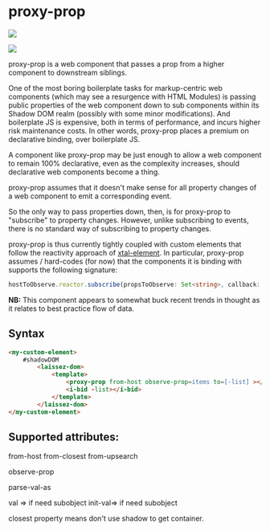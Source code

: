 # proxy-prop

<a href="https://nodei.co/npm/proxy-prop/"><img src="https://nodei.co/npm/proxy-prop.png"></a>

<img src="https://badgen.net/bundlephobia/minzip/proxy-prop">

proxy-prop is a web component that passes a prop from a higher component to downstream siblings.

One of the most boring boilerplate tasks for markup-centric web components (which may see a resurgence with HTML Modules) is passing public properties of the web component down to sub components within its Shadow DOM realm (possibly with some minor modifications).  And boilerplate JS is expensive, both in terms of performance, and incurs higher risk maintenance costs.  In other words, proxy-prop places a premium on declarative binding, over boilerplate JS.

A component like proxy-prop may be just enough to allow a web component to remain 100% declarative, even as the complexity increases, should declarative web components become a thing.

proxy-prop assumes that it doesn't make sense for all property changes of a web component to emit a corresponding event.

So the only way to pass properties down, then, is for proxy-prop to "subscribe" to property changes.  However, unlike subscribing to events, there is no standard way of subscribing to property changes.

proxy-prop is thus currently tightly coupled with custom elements that follow the reactivity approach of [xtal-element](https://github.com/bahrus/xtal-element).  In particular, proxy-prop assumes / hard-codes (for now) that the components it is binding with supports the following signature:

```TypeScript
hostToObserve.reactor.subscribe(propsToObserve: Set<string>, callback: (reactor: any) => void));
```

**NB:**  This component appears to somewhat buck recent trends in thought as it relates to best practice flow of data.  

## Syntax

```html
<my-custom-element>
    #shadowDOM
        <laissez-dom>
            <template>
                <proxy-prop from-host observe-prop=items to=[-list] ></proxy-prop>
                <i-bid -list></i-bid>
            </template>
        </laissez-dom>
</my-custom-element>
```



## Supported attributes:

from-host
from-closest
from-upsearch

observe-prop

parse-val-as

val => if need subobject
init-val=> if need subobject

closest property means don't use shadow to get container.